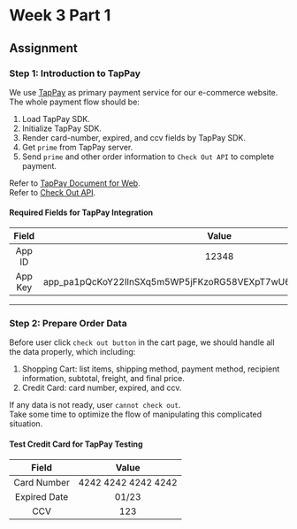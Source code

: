 # Week 3 Part 1

## Assignment

### Step 1: Introduction to TapPay

We use [TapPay](https://www.tappaysdk.com/en/) as primary payment service for our e-commerce website. The whole payment flow should be:

1. Load TapPay SDK.
2. Initialize TapPay SDK.
3. Render card-number, expired, and ccv fields by TapPay SDK.
4. Get `prime` from TapPay server.
5. Send `prime` and other order information to `Check Out API` to complete payment.

Refer to [TapPay Document for Web](https://docs.tappaysdk.com/tutorial/zh/web/front.html#front).  
Refer to [Check Out API](https://github.com/AppWorks-School/API-Doc/blob/master/Stylish/README.md#check-out-api).

#### Required Fields for TapPay Integration

| Field | Value |
| :---: | :---: |
| App ID | 12348 |
| App Key | app_pa1pQcKoY22IlnSXq5m5WP5jFKzoRG58VEXpT7wU62ud7mMbDOGzCYIlzzLF |

---

### Step 2: Prepare Order Data

Before user click `check out button` in the cart page, we should handle all the data properly, which including:

1. Shopping Cart: list items, shipping method, payment method, recipient information, subtotal, freight, and final price.
2. Credit Card: card number, expired, and ccv.

If any data is not ready, user `cannot check out`.  
Take some time to optimize the flow of manipulating this complicated situation.

#### Test Credit Card for TapPay Testing

| Field | Value |
| :---: | :---: |
| Card Number | 4242 4242 4242 4242 |
| Expired Date | 01/23 |
| CCV | 123 |
